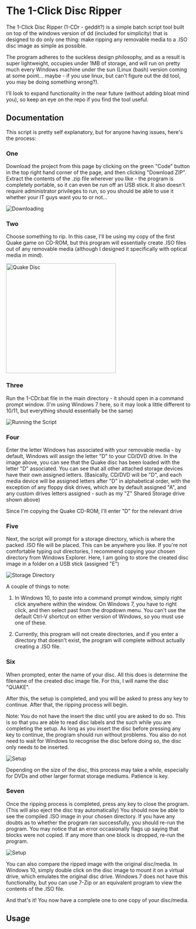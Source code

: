 # The 1-Click Disc Ripper

The 1-Click Disc Ripper (1-CDr - geddit?) is a simple batch script tool built on top of the windows version of dd (included for simplicity) that is designed to do only one thing: make ripping any removable media to a .ISO disc image as simple as possible.

The program adheres to the suckless design philosophy, and as a result is super lightweight, occupies under 1MB of storage, and will run on pretty much every Windows machine under the sun (Linux (bash) version coming at some point... maybe - if you use linux, but can't figure out the dd tool, you may be doing something wrong?).

I'll look to expand functionality in the near future (without adding bloat mind you), so keep an eye on the repo if you find the tool useful.

## Documentation

This script is pretty self explanatory, but for anyone having issues, here's the process:

### One

Download the project from this page by clicking on the green "Code" button in the top right hand corner of the page, and then clicking "Download ZIP". Extract the contents of the .zip file wherever you like - the program is completely portable, so it can even be run off an USB stick. It also doesn't require administrator privileges to run, so you should be able to use it whether your IT guys want you to or not...

<img src="https://sam.nl.tab.digital/apps/files_sharing/publicpreview/c4kBe7ky6XAF8Gs?x=1885&y=614&a=true&file=ONE.PNG&scalingup=0" alt="Downloading" title="Downloading"/>

### Two

Choose something to rip. In this case, I'll be using my copy of the first Quake game on CD-ROM, but this program will essentially create .ISO files out of any removable media (although I designed it specifically with optical media in mind).

<img src="https://www.quaddicted.com/_media/library/quake_registered_1.01_id_-_disc_-_unconnet.jpg" alt="Quake Disc" title="Quake Disc" width="300"/>

### Three

Run the 1-CDr.bat file in the main directory - it should open in a command prompt window. (I'm using Windows 7 here, so it may look a little different to 10/11, but everything should essentially be the same)

<img src="https://sam.nl.tab.digital/apps/files_sharing/publicpreview/o6YQzkN6fnZGGHx?x=1885&y=614&a=true&file=THREE.PNG&scalingup=0" alt="Running the Script" title="Running the Script"/>

### Four

Enter the letter Windows has associated with your removable media - by default, Windows will assign the letter "D" to your CD/DVD drive. In the image above, you can see that the Quake disc has been loaded with the letter "D" associated. You can see that all other attached storage devices have their own assigned letters. (Basically, CD/DVD will be "D", and each media device will be assigned letters after "D" in alphabetical order, with the exception of any floppy disk drives, which are by default assigned "A", and any custom drives letters assigned - such as my "Z" Shared Storage drive shown above)

Since I'm copying the Quake CD-ROM, I'll enter "D" for the relevant drive

### Five

Next, the script will prompt for a storage directory, which is where the packed .ISO file will be placed. This can be anywhere you like. If you're not comfortable typing out directories, I recommend copying your chosen directory from Windows Explorer. Here, I am going to store the created disc image in a folder on a USB stick (assigned "E")

<img src="https://sam.nl.tab.digital/apps/files_sharing/publicpreview/mGJ8KAWcyF2TYAm?x=1885&y=614&a=true&file=FIVE.PNG&scalingup=0" alt="Storage Directory" title="Storage Directory"/>

A couple of things to note:

1. In Windows 10, to paste into a command prompt window, simply right click anywhere within the window. On Windows 7, you have to right click, and then select past from the dropdown menu. You can't use the default Ctrl-V shortcut on either version of Windows, so you must use one of these.

2. Currently, this program will not create directories, and if you enter a directory that doesn't exist, the program will complete without actually creating a .ISO file.

### Six

When prompted, enter the name of your disc. All this does is determine the filename of the created disc image file. For this, I will name the disc "QUAKE".

After this, the setup is completed, and you will be asked to press any key to continue. After that, the ripping process will begin.

Note: You do not have the insert the disc until you are asked to do so. This is so that you are able to read disc labels and the such while you are completing the setup. As long as you insert the disc before pressing any key to continue, the program should run without problems. You also do not need to wait for Windows to recognise the disc before doing so, the disc only needs to be inserted.

<img src="https://sam.nl.tab.digital/apps/files_sharing/publicpreview/NoQtjLK4CtyKFgq?x=1885&y=614&a=true&file=SIX.PNG&scalingup=0" alt="Setup" title="Setup"/>

Depending on the size of the disc, this process may take a while, especially for DVDs and other larger format storage mediums. Patience is key.

### Seven

Once the ripping process is completed, press any key to close the program. (This will also eject the disc tray automatically) You should now be able to see the compiled .ISO image in your chosen directory. If you have any doubts as to whether the program ran successfully, you should re-run the program. You may notice that an error occasionally flags up saying that blocks were not copied. If any more than one block is dropped, re-run the program.

<img src="https://sam.nl.tab.digital/apps/files_sharing/publicpreview/6tSpfmzaB5XorQF?x=1885&y=614&a=true&file=SEVEN.PNG&scalingup=0" alt="Setup" title="Setup"/>

You can also compare the ripped image with the original disc/media. In Windows 10, simply double click on the disc image to mount it on a virtual drive, which emulates the original disc drive. Windows 7 does not have this functionality, but you can use 7-Zip or an equivalent program to view the contents of the .ISO file.

And that's it! You now have a complete one to one copy of your disc/media.

## Usage

